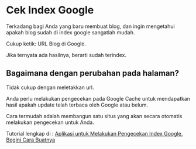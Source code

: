 # Cek Index Google

Terkadang bagi Anda yang baru membuat blog, dan ingin mengetahui apakah blog sudah di index google sangatlah mudah.

Cukup ketik: URL Blog di Google.

Jika ternyata ada hasilnya, berarti sudah terindex.

## Bagaimana dengan perubahan pada halaman?

Tidak cukup dengan meletakkan url.

Anda perlu melakukan pengecekan pada Google Cache untuk mendapatkan hasil apakah update telah terbaca oleh Google atau belum.

Cara termudah adalah membangun satu situs yang akan secara otomatis melakukan pengecekan untuk Anda.

Tutorial lengkap di : [Aplikasi untuk Melakukan Pengecekan Index Google, Begini Cara Buatnya](https://www.areablogger.com/aplikasi-untuk-melakukan-pengecekan-index-google-begini-cara-buatnya/)
